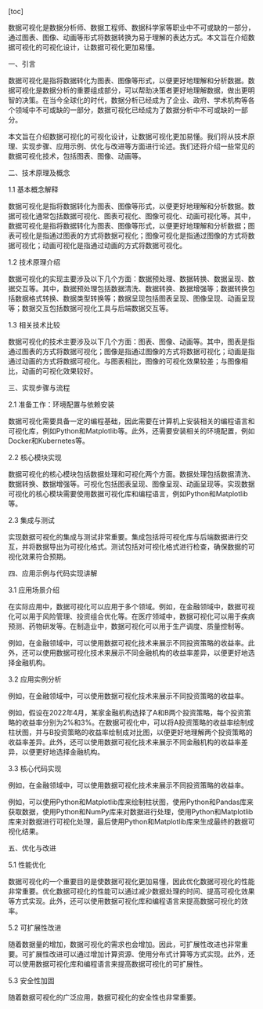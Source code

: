 
[toc]                    
                
                
数据可视化是数据分析师、数据工程师、数据科学家等职业中不可或缺的一部分，通过图表、图像、动画等形式将数据转换为易于理解的表达方式。本文旨在介绍数据可视化的可视化设计，让数据可视化更加易懂。

一、引言

数据可视化是指将数据转化为图表、图像等形式，以便更好地理解和分析数据。数据可视化是数据分析的重要组成部分，可以帮助决策者更好地理解数据，做出更明智的决策。在当今全球化的时代，数据分析已经成为了企业、政府、学术机构等各个领域中不可或缺的一部分，数据可视化已经成为了数据分析中不可或缺的一部分。

本文旨在介绍数据可视化的可视化设计，让数据可视化更加易懂。我们将从技术原理、实现步骤、应用示例、优化与改进等方面进行论述。我们还将介绍一些常见的数据可视化技术，包括图表、图像、动画等。

二、技术原理及概念

1.1 基本概念解释

数据可视化是指将数据转化为图表、图像等形式，以便更好地理解和分析数据。数据可视化通常包括数据可视化、图表可视化、图像可视化、动画可视化等。其中，数据可视化是指将数据转化为图表、图像等形式，以便更好地理解和分析数据；图表可视化是指通过图表的方式将数据可视化；图像可视化是指通过图像的方式将数据可视化；动画可视化是指通过动画的方式将数据可视化。

1.2 技术原理介绍

数据可视化的实现主要涉及以下几个方面：数据预处理、数据转换、数据呈现、数据交互等。其中，数据预处理包括数据清洗、数据转换、数据增强等；数据转换包括数据格式转换、数据类型转换等；数据呈现包括图表呈现、图像呈现、动画呈现等；数据交互包括数据可视化工具与后端数据交互等。

1.3 相关技术比较

数据可视化的技术主要涉及以下几个方面：图表、图像、动画等。其中，图表是指通过图表的方式将数据可视化；图像是指通过图像的方式将数据可视化；动画是指通过动画的方式将数据可视化。与图表相比，图像的可视化效果较差；与图像相比，动画的可视化效果较好。

三、实现步骤与流程

2.1 准备工作：环境配置与依赖安装

数据可视化需要具备一定的编程基础，因此需要在计算机上安装相关的编程语言和可视化库，例如Python和Matplotlib等。此外，还需要安装相关的环境配置，例如Docker和Kubernetes等。

2.2 核心模块实现

数据可视化的核心模块包括数据处理和可视化两个方面。数据处理包括数据清洗、数据转换、数据增强等。可视化包括图表呈现、图像呈现、动画呈现等。实现数据可视化的核心模块需要使用数据可视化库和编程语言，例如Python和Matplotlib等。

2.3 集成与测试

实现数据可视化的集成与测试非常重要。集成包括将可视化库与后端数据进行交互，并将数据导出为可视化格式。测试包括对可视化格式进行检查，确保数据的可视化效果符合预期。

四、应用示例与代码实现讲解

3.1 应用场景介绍

在实际应用中，数据可视化可以应用于多个领域。例如，在金融领域中，数据可视化可以用于风险管理、投资组合优化等。在医疗领域中，数据可视化可以用于疾病预测、药物研发等。在制造业中，数据可视化可以用于生产调度、质量控制等。

例如，在金融领域中，可以使用数据可视化技术来展示不同投资策略的收益率。此外，还可以使用数据可视化技术来展示不同金融机构的收益率差异，以便更好地选择金融机构。

3.2 应用实例分析

例如，在金融领域中，可以使用数据可视化技术来展示不同投资策略的收益率。

例如，假设在2022年4月，某家金融机构选择了A和B两个投资策略，每个投资策略的收益率分别为2%和3%。在数据可视化中，可以将A投资策略的收益率绘制成柱状图，并与B投资策略的收益率绘制成对比图，以便更好地理解两个投资策略的收益率差异。此外，还可以使用数据可视化技术来展示不同金融机构的收益率差异，以便更好地选择金融机构。

3.3 核心代码实现

例如，在金融领域中，可以使用数据可视化技术来展示不同投资策略的收益率。

例如，可以使用Python和Matplotlib库来绘制柱状图，使用Python和Pandas库来获取数据，使用Python和NumPy库来对数据进行处理，使用Python和Matplotlib库来对数据进行可视化处理，最后使用Python和Matplotlib库来生成最终的数据可视化结果。

五、优化与改进

5.1 性能优化

数据可视化的一个重要目的是使数据可视化更加易懂，因此优化数据可视化的性能非常重要。优化数据可视化的性能可以通过减少数据处理的时间、提高可视化效果等方式实现。此外，还可以使用数据可视化库和编程语言来提高数据可视化的效率。

5.2 可扩展性改进

随着数据量的增加，数据可视化的需求也会增加。因此，可扩展性改进也非常重要。可扩展性改进可以通过增加计算资源、使用分布式计算等方式实现。此外，还可以使用数据可视化库和编程语言来提高数据可视化的可扩展性。

5.3 安全性加固

随着数据可视化的广泛应用，数据可视化的安全性也非常重要。

